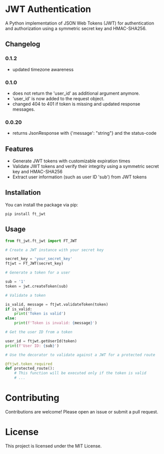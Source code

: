 # JWT Authentication

A Python implementation of JSON Web Tokens (JWT) for authentication and authorization using a symmetric secret key and HMAC-SHA256.

## Changelog

### 0.1.2
  - updated timezone awareness

### 0.1.0
  - does not return the 'user_id' as additional argument anymore.
  - 'user_id' is now added to the request object.
  - changed 404 to 401 if token is missing and updated response messages.
### 0.0.20
  - returns JsonResponse with {'message': "string"} and the status-code

## Features

- Generate JWT tokens with customizable expiration times
- Validate JWT tokens and verify their integrity using a symmetric secret key and HMAC-SHA256
- Extract user information (such as user ID 'sub') from JWT tokens

## Installation

You can install the package via pip:

```pip install ft_jwt```

## Usage

```python
from ft_jwt.ft_jwt import FT_JWT

# Create a JWT instance with your secret key

secret_key = 'your_secret_key'
ftjwt = FT_JWT(secret_key)

# Generate a token for a user

sub = '1'
token = jwt.createToken(sub)

# Validate a token

is_valid, message = ftjwt.validateToken(token)
if is_valid:
    print('Token is valid')
else:
    print(f'Token is invalid: {message}')

# Get the user ID from a token

user_id = ftjwt.getUserId(token)
print(f'User ID: {sub}')

# Use the decorator to validate against a JWT for a protected route

@ftjwt.token_required
def protected_route():
    # This function will be executed only if the token is valid
    # ...
```

# Contributing
Contributions are welcome! Please open an issue or submit a pull request.

# License
This project is licensed under the MIT License.